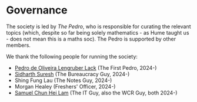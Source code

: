 # Governance
The society is led by *The Pedro*, who is responsible for curating the relevant topics (which, despite so far being solely mathematics - as Hume taught us - does not mean this is a maths soc). The Pedro is supported by other members.

We thank the following people for running the society:

- [Pedro de Oliveira Lengruber Lack](mailto:pedro.lack@univ.ox.ac.uk) (The First Pedro, 2024-)
- [Sidharth Suresh](mailto:sidharth.puthiyedathusuresh@univ.ox.ac.uk) (The Bureaucracy Guy, 2024-)
- Shing Fung Lau (The Notes Guy, 2024-)
- Morgan Healey (Freshers' Officer, 2024-)
- [Samuel Chun Hei Lam](https://wcr.univ.ox.ac.uk/profile/Samuel-CHLam) (The IT Guy, also the WCR Guy, both 2024-)